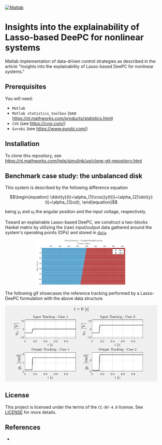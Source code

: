 [![Matlab](https://img.shields.io/badge/MATLAB-R2023a-BLUE.svg)](https://nl.mathworks.com/products/new_products/release2023a.html)

# Insights into the explainability of Lasso-based DeePC for nonlinear systems

Matlab implementation of data-driven control strategies as described in the article
"Insights into the explainability of Lasso-based DeePC for nonlinear systems."

## Prerequisites

You will need:

- `Matlab`
- `Matlab statistics_toolbox` (see https://nl.mathworks.com/products/statistics.html)
- `CVX` (see https://cvxr.com/)
- `Gurobi` (see https://www.gurobi.com/)

## Installation

To clone this repository, see https://nl.mathworks.com/help/simulink/ug/clone-git-repository.html

## Benchmark case study: the unbalanced disk

This system is described by the following difference equation

```math
\begin{equation}
        \ddot{y}(t)=\alpha_{1}\cos{(y(t))}+\alpha_{2}\dot{y}(t)+\alpha_{3}u(t),
\end{equation}
```
being $y_t$ and $u_t$ the angular position and the input voltage, respectively. 

Toward an explainable Lasso-based DeePC, we construct a two-blocks Hankel matrix by utilizing the (raw) input/output data gathered around the system's operating points (OPs) and stored in [`data`](data).

<p align="center">
  <img src="imgs/grouped_Hankel.png" width="60%" alt='A two-blocks Hankel data structure'>
</p>

The following gif showcases the reference tracking performed by a Lasso-DeePC formulation with the above data structure.

<p align="center">
     <img src="gifs/IO_tr_C12.gif" alt="iLasso-DeePC trajectory tracking, data selection, and BPIs">
</p> 

## License
This project is licensed under the terms of the `CC-BY-4.0` license.
See [LICENSE](LICENSE) for more details.


## References
-
